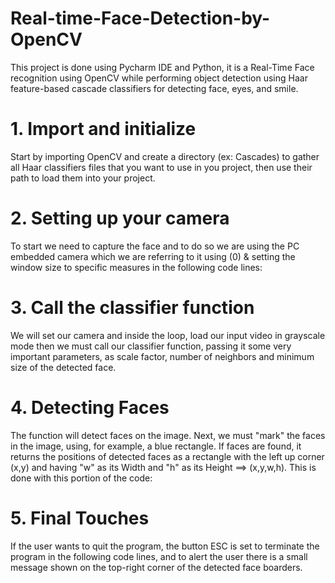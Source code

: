 # Real-time-Face-Detection-by-OpenCV
This project is done using Pycharm IDE and Python, it is a Real-Time Face recognition using OpenCV while performing object detection using Haar feature-based cascade classifiers for detecting face, eyes, and smile.
# 1. Import and initialize
Start by importing OpenCV and create a directory (ex: Cascades) to gather all Haar classifiers files that you want to use in you project, then use their path to load them into your project.
# 2. Setting up your camera
To start we need to capture the face and to do so we are using the PC embedded camera which we are referring to it using (0) & setting the window size to specific measures in the following code lines:
# 3. Call the classifier function
We will set our camera and inside the loop, load our input video in grayscale mode then we must call our classifier function, passing it some very important parameters, as scale factor, number of neighbors and minimum size of the detected face.
# 4. Detecting Faces
The function will detect faces on the image. Next, we must "mark" the faces in the image, using, for example, a blue rectangle. If faces are found, it returns the positions of detected faces as a rectangle with the left up corner (x,y) and having "w" as its Width and "h" as its Height ==> (x,y,w,h). This is done with this portion of the code:
# 5. Final Touches
If the user wants to quit the program, the button ESC is set to terminate the program in the following code lines, and to alert the user there is a small message shown on the top-right corner of the detected face boarders.

